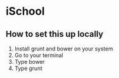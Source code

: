 # iSchool

## How to set this up locally

1. Install grunt and bower on your system
2. Go to your terminal
3. Type bower
4. Type grunt
